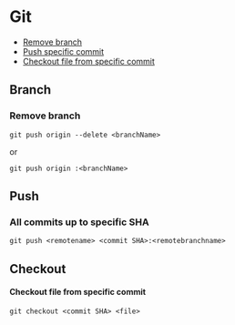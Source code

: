 Git
===

- [Remove branch](/sheets/Git.md#remove-branch)
- [Push specific commit](/sheets/Git.md#all-commits-up-to-specific-sha)
- [Checkout file from specific commit](/sheets/Git.md#checkout-file-from-specific-commit)

## Branch
### Remove branch

```
git push origin --delete <branchName>
```
or
```
git push origin :<branchName>
```

## Push
### All commits up to specific SHA

```
git push <remotename> <commit SHA>:<remotebranchname>
```

## Checkout
#### Checkout file from specific commit

```
git checkout <commit SHA> <file>
```
